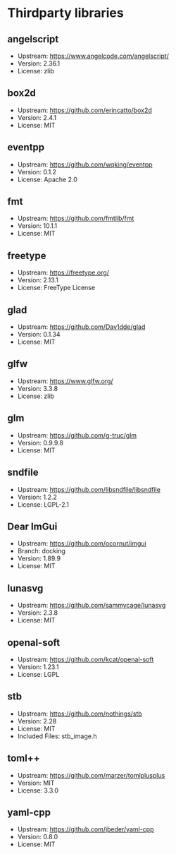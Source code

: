 # Thirdparty libraries

## angelscript
- Upstream: https://www.angelcode.com/angelscript/
- Version: 2.36.1
- License: zlib

## box2d
- Upstream: https://github.com/erincatto/box2d
- Version: 2.4.1
- License: MIT

## eventpp
- Upstream: https://github.com/wqking/eventpp
- Version: 0.1.2
- License: Apache 2.0

## fmt
- Upstream: https://github.com/fmtlib/fmt
- Version: 10.1.1
- License: MIT

## freetype
- Upstream: https://freetype.org/
- Version: 2.13.1
- License: FreeType License

## glad
- Upstream: https://github.com/Dav1dde/glad
- Version: 0.1.34
- License: MIT

## glfw
- Upstream: https://www.glfw.org/
- Version: 3.3.8
- License: zlib

## glm
- Upstream: https://github.com/g-truc/glm
- Version: 0.9.9.8
- License: MIT

## sndfile
- Upstream: https://github.com/libsndfile/libsndfile
- Version: 1.2.2
- License: LGPL-2.1

## Dear ImGui
- Upstream: https://github.com/ocornut/imgui
- Branch: docking
- Version: 1.89.9
- License: MIT

## lunasvg
- Upstream: https://github.com/sammycage/lunasvg
- Version: 2.3.8
- License: MIT

## openal-soft
- Upstream: https://github.com/kcat/openal-soft
- Version: 1.23.1
- License: LGPL

## stb
- Upstream: https://github.com/nothings/stb
- Version: 2.28
- License: MIT
- Included Files: stb_image.h

## toml++
- Upstream: https://github.com/marzer/tomlplusplus
- Version: MIT
- License: 3.3.0

## yaml-cpp
- Upstream: https://github.com/jbeder/yaml-cpp
- Version: 0.8.0
- License: MIT
